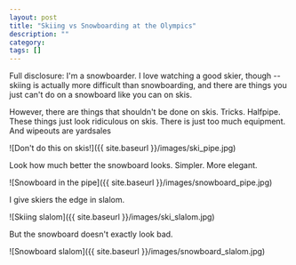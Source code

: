 ```yaml
---
layout: post
title: "Skiing vs Snowboarding at the Olympics"
description: ""
category: 
tags: []
---
```



Full disclosure: I'm a snowboarder. I love watching a good skier, though -- skiing is actually more difficult than snowboarding, and there are things you just can't do on a snowboard like you can on skis. 

However, there are things that shouldn't be done on skis. Tricks. Halfpipe. These things just look ridiculous on skis. There is just too much equipment.
And wipeouts are yardsales

![Don't do this on skis!]({{ site.baseurl }}/images/ski_pipe.jpg)

Look how much better the snowboard looks. Simpler. More elegant.

![Snowboard in the pipe]({{ site.baseurl }}/images/snowboard_pipe.jpg)

I give skiers the edge in slalom.

![Skiing slalom]({{ site.baseurl }}/images/ski_slalom.jpg)

But the snowboard doesn't exactly look bad.

![Snowboard slalom]({{ site.baseurl }}/images/snowboard_slalom.jpg)



